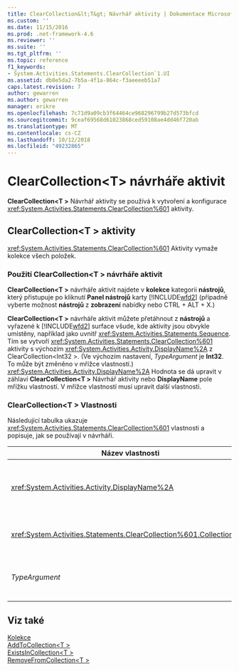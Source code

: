 ```yaml
---
title: ClearCollection&lt;T&gt; Návrhář aktivity | Dokumentace Microsoftu
ms.custom: ''
ms.date: 11/15/2016
ms.prod: .net-framework-4.6
ms.reviewer: ''
ms.suite: ''
ms.tgt_pltfrm: ''
ms.topic: reference
f1_keywords:
- System.Activities.Statements.ClearCollection`1.UI
ms.assetid: db0e5da2-7b5a-4f1a-864c-f3aeeeeb51a7
caps.latest.revision: 7
author: gewarren
ms.author: gewarren
manager: erikre
ms.openlocfilehash: 7c71d9a09cb3f64464ce968296799b27d573bfcd
ms.sourcegitcommit: 9ceaf69568d61023868ced59108ae4dd46f720ab
ms.translationtype: MT
ms.contentlocale: cs-CZ
ms.lasthandoff: 10/12/2018
ms.locfileid: "49232865"
---
```

# <a name="clearcollectionlttgt-activity-designer"></a>ClearCollection&lt;T&gt; návrháře aktivit
**ClearCollection\<T >** Návrhář aktivity se používá k vytvoření a konfigurace <xref:System.Activities.Statements.ClearCollection%601> aktivity.  
  
## <a name="the-clearcollectiont-activity"></a>ClearCollection\<T > aktivity  
 <xref:System.Activities.Statements.ClearCollection%601> Aktivity vymaže kolekce všech položek.  
  
### <a name="using-the-clearcollectiont-activity-designer"></a>Použití ClearCollection\<T > návrháře aktivit  
 **ClearCollection\<T >** návrháře aktivit najdete v **kolekce** kategorii **nástrojů**, který přistupuje po kliknutí  **Panel nástrojů** karty [!INCLUDE[wfd2](../includes/wfd2-md.md)] (případně vyberte možnost **nástrojů** z **zobrazení** nabídky nebo CTRL + ALT + X.)  
  
 **ClearCollection\<T >** návrháře aktivit můžete přetáhnout z **nástrojů** a vyřazené k [!INCLUDE[wfd2](../includes/wfd2-md.md)] surface všude, kde aktivity jsou obvykle umístěny, například jako uvnitř <xref:System.Activities.Statements.Sequence>. Tím se vytvoří <xref:System.Activities.Statements.ClearCollection%601> aktivity s výchozím <xref:System.Activities.Activity.DisplayName%2A> z ClearCollection\<Int32 >. (Ve výchozím nastavení, *TypeArgument* je **Int32**. To může být změněno v mřížce vlastností.) <xref:System.Activities.Activity.DisplayName%2A> Hodnota se dá upravit v záhlaví **ClearCollection\<T >** Návrhář aktivity nebo **DisplayName** pole mřížku vlastností. V mřížce vlastností musí upravit další vlastnosti.  
  
### <a name="the-clearcollectiont-properties"></a>ClearCollection\<T > Vlastnosti  
 Následující tabulka ukazuje <xref:System.Activities.Statements.ClearCollection%601> vlastnosti a popisuje, jak se používají v návrháři.  
  
|Název vlastnosti|Požadováno|Použití|  
|-------------------|--------------|-----------|  
|<xref:System.Activities.Activity.DisplayName%2A>|False|Určuje volitelný popisný název <xref:System.Activities.Statements.ClearCollection%601> aktivity. Výchozí hodnota je ClearCollection\<Int32 >. I když <xref:System.Activities.Activity.DisplayName%2A> hodnota není bezpodmínečně nutné, je osvědčeným postupem je použití jednoho.|  
|<xref:System.Activities.Statements.ClearCollection%601.Collection%2A>|Hodnota TRUE|Určuje kolekci, která vymažou položek. Tato kolekce je typu **rozhraní ICollection\<TypeArgument >.** Chcete-li určit kolekci, zadejte výraz jazyka Visual Basic v mřížce vlastností.|  
|*TypeArgument*|Hodnota TRUE|Určuje typ položky obsažené v T <xref:System.Collections.Generic.ICollection%601>. Ve výchozím nastavení to *TypeArgument* je typ nastaven na **Int32**. Chcete-li změnit typ, změňte hodnotu *TypeArgument* v poli se seznamem v mřížce vlastností.|  
  
## <a name="see-also"></a>Viz také  
 [Kolekce](../workflow-designer/collection-activity-designers.md)   
 [AddToCollection\<T >](../workflow-designer/addtocollection-t-activity-designer.md)   
 [ExistsInCollection\<T >](../workflow-designer/existsincollection-t-activity-designer.md)   
 [RemoveFromCollection\<T >](../workflow-designer/removefromcollection-t-activity-designer.md)